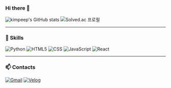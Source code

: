 ### Hi there 👋

![kimpeep's GitHub stats](https://github-readme-stats.vercel.app/api?username=kimpeep&show_icons=true&theme=radical)
![Solved.ac
프로필](http://mazassumnida.wtf/api/v2/generate_badge?boj=peeppeep)

<hr>

### 💪 Skills
![Python](https://img.shields.io/badge/Python-3766AB?style=flat-square&logo=Python&logoColor=white)
![HTML5](https://img.shields.io/badge/HTML5-E34F26?style=flat-square&logo=HTML5&logoColor=white)
![CSS](https://img.shields.io/badge/CSS3-1572B6?style=flat-square&logo=CSS3&logoColor=white)
![JavaScript](https://img.shields.io/badge/JavaScript-F7DF1E?style=flat-square&logo=JavaScript&logoColor=white)
![React](https://img.shields.io/badge/React-61DAFB?style=flat-square&logo=React&logoColor=white)

<hr>

### 📫 Contacts
[![Gmail](https://img.shields.io/badge/Gmail-EA4335?style=flat-square&logo=Gmail&logoColor=white&mailto:rnunseoo@gmail.com)](mailto:rnunseoo@gmail.com)
[![Velog](https://img.shields.io/badge/Velog-20C997?style=flat-square&logo=Velog&logoColor=white&link=https://velog.io/@kimpeep)](link=https://velog.io/@kimpeep)
